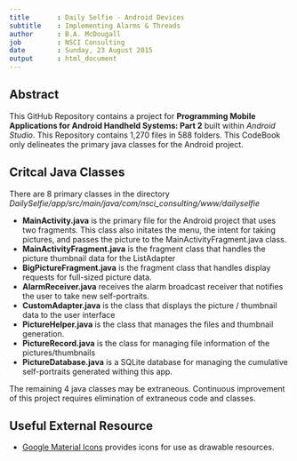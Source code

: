 ```yaml
---
title       : Daily Selfie - Android Devices
subtitle    : Implementing Alarms & Threads
author      : B.A. McDougall
job         : NSCI Consulting
date        : Sunday, 23 August 2015
output      : html_document
---
```


## Abstract

This GitHub Repository contains a project for **Programming Mobile Applications for Android Handheld Systems: Part 2** built within *Android Studio*.  This Repository contains 1,270 files in 588 folders.  This CodeBook only delineates the primary java classes for the Android project.

## Critcal Java Classes
There are 8 primary classes in the directory *DailySelfie/app/src/main/java/com/nsci_consulting/www/dailyselfie*

* **MainActivity.java** is the primary file for the Android project that uses two fragments.  This class also initates the menu, the intent for taking pictures, and passes the picture to the MainActivityFragment.java class.
* **MainActivityFragment.java** is the fragment class that handles the picture thumbnail data for the ListAdapter
* **BigPictureFragment.java** is the fragment class that handles display requests for full-sized picture data.
* **AlarmReceiver.java** receives the alarm broadcast receiver that notifies the user to take new self-portraits.
* **CustomAdapter.java** is the class that displays the picture / thumbnail data to the user interface
* **PictureHelper.java** is the class that manages the files and thumbnail generation.
* **PictureRecord.java** is the class for managing file information of the pictures/thumbnails
* **PictureDatabase.java** is a SQLite database for managing the cumulative self-portraits generated withing this app.

The remaining 4 java classes may be extraneous.  Continuous improvement of this project requires elimination of extraneous code and classes.

## Useful External Resource

* [Google Material Icons](https://www.google.com/design/icons/) provides icons for use as drawable resources.
